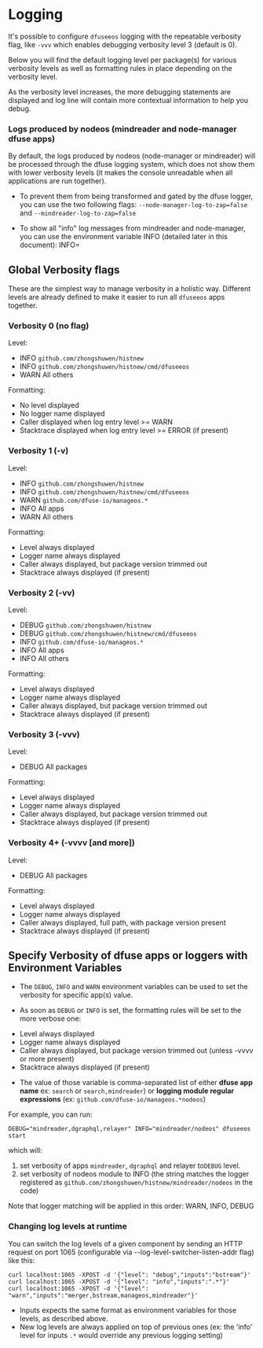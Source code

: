 # Logging

It's possible to configure `dfuseeos` logging with the repeatable
verbosity flag, like `-vvv` which enables debugging verbosity level
3 (default is 0).

Below you will find the default logging level per package(s) for various verbosity
levels as well as formatting rules in place depending on the verbosity level.

As the verbosity level increases, the more debugging statements are displayed 
and log line will contain more contextual information to help you debug.

### Logs produced by nodeos (mindreader and node-manager dfuse apps)

By default, the logs produced by nodeos (node-manager or mindreader) will be 
processed through the dfuse logging system, which does not show them with lower 
verbosity levels (it makes the console unreadable when all applications are run together).

* To prevent them from being transformed and gated by the dfuse logger, you can use the two following flags:
  `--node-manager-log-to-zap=false` and `--mindreader-log-to-zap=false`

* To show all "info" log messages from mindreader and node-manager, you can 
use the environment variable INFO (detailed later in this document): INFO=

## Global Verbosity flags

These are the simplest way to manage verbosity in a holistic way.
Different levels are already defined to make it easier to run all
`dfuseeos` apps together.

### Verbosity 0 (no flag)

Level:

- INFO `github.com/zhongshuwen/histnew`
- INFO `github.com/zhongshuwen/histnew/cmd/dfuseeos`
- WARN All others

Formatting:

- No level displayed
- No logger name displayed
- Caller displayed when log entry level >= WARN
- Stacktrace displayed when log entry level >= ERROR (if present)

### Verbosity 1 (-v)

Level:

- INFO `github.com/zhongshuwen/histnew`
- INFO `github.com/zhongshuwen/histnew/cmd/dfuseeos`
- WARN `github.com/dfuse-io/manageos.*`
- INFO All apps
- WARN All others

Formatting:

- Level always displayed
- Logger name always displayed
- Caller always displayed, but package version trimmed out
- Stacktrace always displayed (if present)

### Verbosity 2 (-vv)

Level:

- DEBUG `github.com/zhongshuwen/histnew`
- DEBUG `github.com/zhongshuwen/histnew/cmd/dfuseeos`
- INFO `github.com/dfuse-io/manageos.*`
- INFO All apps
- INFO All others

Formatting:

- Level always displayed
- Logger name always displayed
- Caller always displayed, but package version trimmed out
- Stacktrace always displayed (if present)

### Verbosity 3 (-vvv)

Level:

- DEBUG All packages

Formatting:

- Level always displayed
- Logger name always displayed
- Caller always displayed, but package version trimmed out
- Stacktrace always displayed (if present)

### Verbosity 4+ (-vvvv [and more])

Level:

- DEBUG All packages

Formatting:

- Level always displayed
- Logger name always displayed
- Caller always displayed, full path, with package version present
- Stacktrace always displayed (if present)

## Specify Verbosity of dfuse apps or loggers with Environment Variables

* The `DEBUG`, `INFO` and `WARN` environment variables can be used to set the verbosity for specific app(s) value.

* As soon as `DEBUG` or `INFO` is set, the formatting rules will be set to the more verbose one:
- Level always displayed
- Logger name always displayed
- Caller always displayed, but package version trimmed out (unless -vvvv or more present)
- Stacktrace always displayed (if present)

* The value of those variable is comma-separated list of either **dfuse app name** ex: `search` or `search,mindreader`) or **logging module regular expressions** (ex: `github.com/dfuse-io/manageos.*nodeos`)

For example, you can run:

```
DEBUG="mindreader,dgraphql,relayer" INFO="mindreader/nodeos" dfuseeos start
```

which will:
1. set verbosity of apps `mindreader`, `dgraphql` and relayer to`DEBUG` level.
2. set verbosity of nodeos module to INFO (the string matches the logger registered as `github.com/zhongshuwen/histnew/mindreader/nodeos` in the code)

Note that logger matching will be applied in this order: WARN, INFO, DEBUG

### Changing log levels at runtime

You can switch the log levels of a given component by sending an HTTP request on port 1065 (configurable via --log-level-switcher-listen-addr flag) like this:

```
curl localhost:1065 -XPOST -d '{"level": "debug","inputs":"bstream"}'
curl localhost:1065 -XPOST -d '{"level": "info","inputs":".*"}'
curl localhost:1065 -XPOST -d '{"level": "warn","inputs":"merger,bstream,manageos,mindreader"}'
```

* Inputs expects the same format as environment variables for those levels, as described above.
* New log levels are always applied on top of previous ones (ex: the 'info' level for inputs `.*` would override any previous logging setting)

